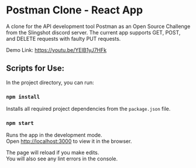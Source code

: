# Postman Clone - React App

A clone for the API development tool Postman as an Open Source Challenge from the Slingshot discord server. The current app supports GET, POST, and DELETE requests with faulty PUT requests. 

Demo Link: https://youtu.be/YEIB1yJ7HFk

## Scripts for Use:

In the project directory, you can run:

### `npm install`

Installs all required project dependencies from the `package.json` file.

### `npm start`

Runs the app in the development mode.\
Open [http://localhost:3000](http://localhost:3000) to view it in the browser.

The page will reload if you make edits.\
You will also see any lint errors in the console.
